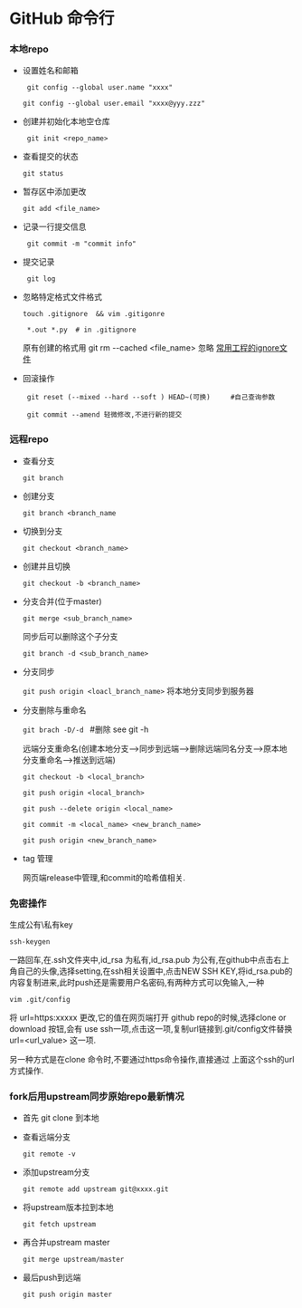 # GitHub 命令行

### 本地repo

* 设置姓名和邮箱

   ``` git config --global user.name "xxxx"```

   ```git config --global user.email "xxxx@yyy.zzz"```

* 创建并初始化本地空仓库

  ``` git init <repo_name>```

* 查看提交的状态

  ```git status```

* 暂存区中添加更改

  ```git add <file_name>```

* 记录一行提交信息

  ``` git commit -m "commit info"```

* 提交记录
 
  ``` git log```

* 忽略特定格式文件格式

   ```touch .gitignore  && vim .gitigonre ```

   ``` *.out *.py  # in .gitignore```

    原有创建的格式用 git rm --cached <file_name> 忽略
    [常用工程的ignore文件](https://github.com/github/gitignore)

* 回滚操作

  ``` git reset (--mixed --hard --soft ) HEAD~(可换)     #自己查询参数```

  ``` git commit --amend 轻微修改,不进行新的提交```
  
### 远程repo
  
* 查看分支
  
    ```git branch``` 
  
* 创建分支
  
     ```git branch <branch_name```
  
* 切换到分支
  
    ```git checkout <branch_name>```
  
* 创建并且切换
  
     ```git checkout -b <branch_name>```
  
* 分支合并(位于master)

  ```git merge <sub_branch_name>```
  
  同步后可以删除这个子分支
  
  ```git branch -d <sub_branch_name>```
  
* 分支同步

  ```git push origin <loacl_branch_name>```   将本地分支同步到服务器

* 分支删除与重命名
   
  ```git brach -D/-d ``` #删除 see git -h
  
  远端分支重命名(创建本地分支-->同步到远端-->删除远端同名分支-->原本地分支重命名-->推送到远端)
  
  ```git checkout -b <local_branch>```
  
  ```git push origin <local_branch>```
  
  ```git push --delete origin <local_name>```
  
  ```git commit -m <local_name> <new_branch_name>```
  
  ```git push origin <new_branch_name>```
  

* tag 管理

  网页端release中管理,和commit的哈希值相关.
  

### 免密操作

   生成公有\私有key

   ```ssh-keygen```
  
   一路回车,在.ssh文件夹中,id_rsa 为私有,id_rsa.pub 为公有,在github中点击右上角自己的头像,选择setting,在ssh相关设置中,点击NEW SSH KEY,将id_rsa.pub的内容复制进来,此时push还是需要用户名密码,有两种方式可以免输入,一种

   ```vim .git/config``` 
   
   将 url=https:xxxxx 更改,它的值在网页端打开 github repo的时候,选择clone or download 按钮,会有 use ssh一项,点击这一项,复制url链接到.git/config文件替换 url=<url_value> 这一项.

   另一种方式是在clone 命令时,不要通过https命令操作,直接通过 上面这个ssh的url方式操作.
   
### fork后用upstream同步原始repo最新情况

* 首先 git clone 到本地

* 查看远端分支

   ```git remote -v```

* 添加upstream分支

   ```git remote add upstream git@xxxx.git```

* 将upstream版本拉到本地

   ```git fetch upstream```
   
* 再合并upstream master

   ```git merge upstream/master```
   
* 最后push到远端

   ```git push origin master```
   
   




